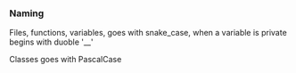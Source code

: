 ### Naming

Files, functions, variables, goes with snake_case, when a variable is private begins with duoble '__'

Classes goes with PascalCase
